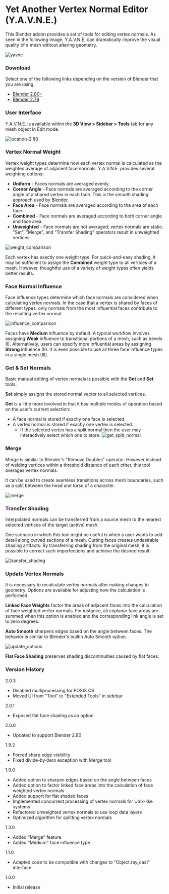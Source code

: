 # **Yet Another Vertex Normal Editor (Y.A.V.N.E.)**

This Blender addon provides a set of tools for editing vertex normals. As seen in the following image, Y.A.V.N.E. can dramatically improve the visual quality of a mesh without altering geometry.

![yavne](https://cloud.githubusercontent.com/assets/8960984/13205008/723b6f74-d89a-11e5-8e46-2e85e79caf6f.png)

### **Download** ###

Select one of the following links depending on the version of Blender that you are using:

* [Blender 2.80+](https://github.com/fedackb/yavne/archive/master.zip)
* [Blender 2.79](https://github.com/fedackb/yavne/archive/2.79.zip)

### **User Interface** ###

Y.A.V.N.E. is available within the **3D View > Sidebar > Tools** tab for any mesh object in Edit mode.

![location-2 80](https://user-images.githubusercontent.com/8960984/59981867-226b5200-95c7-11e9-86a3-2809ad02e8a0.png)

### **Vertex Normal Weight** ###

Vertex weight types determine how each vertex normal is calculated as the weighted average of adjacent face normals. Y.A.V.N.E. provides several weighting options:

* **Uniform** - Faces normals are averaged evenly.
* **Corner Angle** - Face normals are averaged according to the corner angle of a shared vertex in each face. This is the smooth shading approach used by Blender.
* **Face Area** - Face normals are averaged according to the area of each face.
* **Combined** - Face normals are averaged according to both corner angle and face area.
* **Unweighted** - Face normals are not averaged; vertex normals are static. "Set", "Merge", and "Transfer Shading" operators result in unweighted vertices.

![weight_comparison](https://cloud.githubusercontent.com/assets/8960984/13204443/5f340a38-d88d-11e5-9134-ad9f6588b7c5.png)

Each vertex has exactly one weight type. For quick-and-easy shading, it may be sufficient to assign the **Combined** weight type to all vertices of a mesh. However, thoughtful use of a variety of weight types often yields better results.

### **Face Normal Influence** ###

Face influence types determine which face normals are considered when calculating vertex normals. In the case that a vertex is shared by faces of different types, only normals from the most influential faces contribute to the resulting vertex normal.

![influence_comparison](https://cloud.githubusercontent.com/assets/8960984/13381747/ef774144-de20-11e5-9ae1-11fbee78ab64.png)

Faces have **Medium** influence by default. A typical workflow involves assigning **Weak** influence to transitional portions of a mesh, such as bevels (I). Alternatively, users can specify more influential areas by assigning **Strong** influence (II). It is even possible to use all three face influence types in a single mesh (III).

### **Get & Set Normals** ###

Basic manual editing of vertex normals is possible with the **Get** and **Set** tools.

**Set** simply assigns the stored normal vector to all selected vertices.

**Get** is a little more involved in that it has multiple modes of operation based on the user's current selection:

* A face normal is stored if exactly one face is selected.
* A vertex normal is stored if exactly one vertex is selected.
  * If the selected vertex has a split normal then the user may interactively select which one to store.
![get_split_normal](https://cloud.githubusercontent.com/assets/8960984/13381799/cf838176-de21-11e5-8313-2c78bbcdc94f.png)

### **Merge** ###

Merge is similar to Blender's "Remove Doubles" operator. However instead of welding vertices within a threshold distance of each other, this tool averages vertex normals.

It can be used to create seamless transitions across mesh boundaries, such as a split between the head and torso of a character.

![merge](https://cloud.githubusercontent.com/assets/8960984/13371937/82ee5684-dcef-11e5-8344-4193c8f38548.gif)

### **Transfer Shading** ###

Interpolated normals can be transferred from a source mesh to the nearest selected vertices of the target (active) mesh.

One scenario in which this tool might be useful is when a user wants to add detail along curved sections of a mesh. Cutting faces creates undesirable shading artifacts. By transferring shading from the original mesh, it is possible to correct such imperfections and achieve the desired result.

![transfer_shading](https://cloud.githubusercontent.com/assets/8960984/13205760/bf1b57d4-d8ac-11e5-9343-95043048170a.png)

### **Update Vertex Normals** ##

It is necessary to recalculate vertex normals after making changes to geometry. Options are available for adjusting how the calculation is performed.

**Linked Face Weights** factor the areas of adjacent faces into the calculation of face weighted vertex normals. For instance, all coplanar face areas are summed when this option is enabled and the corresponding link angle is set to zero degrees.

**Auto Smooth** sharpens edges based on the angle between faces. The behavior is similar to Blender's builtin Auto Smooth option.

![update_options](https://user-images.githubusercontent.com/8960984/49330829-6f1b0d00-f551-11e8-91fa-01b4dd8e77c8.png)

**Flat Face Shading** preserves shading discontinuities caused by flat faces.

### **Version History** ###

2.0.3

 * Disabled multiprocessing for POSIX OS
 * Moved UI from "Tool" to "Extended Tools" in sidebar

2.0.1

 * Exposed flat face shading as an option

2.0.0

 * Updated to support Blender 2.80

1.9.2

 * Forced sharp edge visibility
 * Fixed divide-by-zero exception with Merge tool

1.9.0

 * Added option to sharpen edges based on the angle between faces
 * Added option to factor linked face areas into the calculation of face weighted vertex normals
 * Added support for flat shaded faces
 * Implemented concurrent processing of vertex normals for Unix-like systems
 * Refactored unweighted vertex normals to use loop data layers
 * Optimized algorithm for splitting vertex normals

1.3.0

* Added "Merge" feature
* Added "Medium" face influence type

1.1.0

* Adapted code to be compatible with changes to "Object.ray_cast" interface

1.0.0

* Initial release
